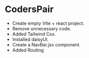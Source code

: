 # CodersPair

- Create empty Vite + react project.
- Remove unnecessary code.
- Added Tailwind Css.
- Installed daisyUI.
- Create a NavBar.jsx component.
- Added Routing


